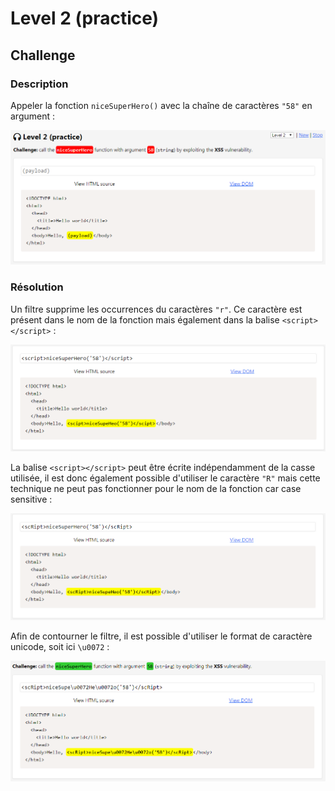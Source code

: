 # Level 2 \(practice\)

## Challenge

### Description

Appeler la fonction `niceSuperHero()` avec la chaîne de caractères `"58"` en argument :

![](../../.gitbook/assets/9d60fd68c40fed43e01dc509e5be5404.png)

### Résolution

Un filtre supprime les occurrences du caractères `"r"`. Ce caractère est présent dans le nom de la fonction mais également dans la balise `<script></script>` :

![](../../.gitbook/assets/249b03ebfa0af6cdeb599d504adacccd.png)

La balise `<script></script>` peut être écrite indépendamment de la casse utilisée, il est donc également possible d'utiliser le caractère `"R"` mais cette technique ne peut pas fonctionner pour le nom de la fonction car case sensitive :

![](../../.gitbook/assets/0a9985ee4576b43148a320abb49c3c21.png)

Afin de contourner le filtre, il est possible d'utiliser le format de caractère unicode, soit ici `\u0072` :

![](../../.gitbook/assets/417c22c48982f73c7dc7cc56568ea8d3.png)



